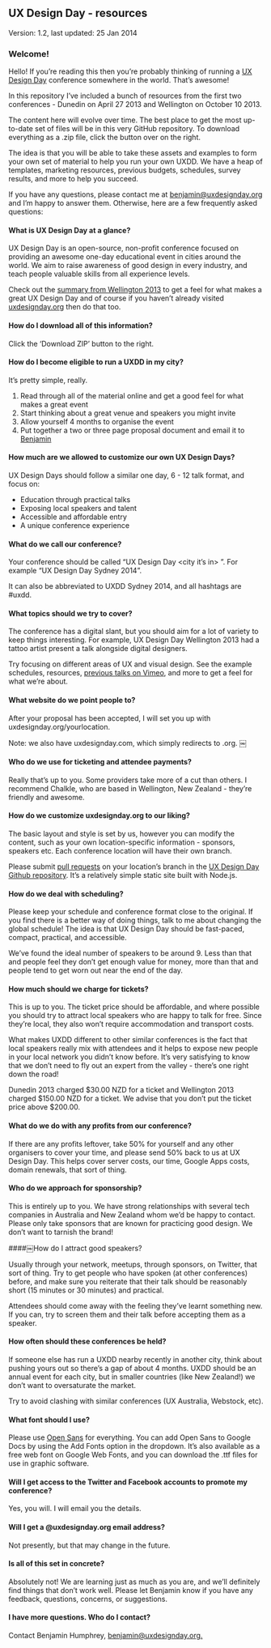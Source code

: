 ## UX Design Day - resources

Version: 1.2, last updated: 25 Jan 2014

### Welcome!

Hello! If you’re reading this then you’re probably thinking of running a [UX Design Day](http://uxdesignday.org) conference somewhere in the world. That’s awesome!

In this repository I’ve included a bunch of resources from the first two conferences - Dunedin on April 27 2013 and Wellington on October 10 2013. 

The content here will evolve over time. The best place to get the most up-to-date set of files will be in this very GitHub repository. To download everything as a .zip file, click the button over on the right.

The idea is that you will be able to take these assets and examples to form your own set of material to help you run your own UXDD. We have a heap of templates, marketing resources, previous budgets, schedules, survey results, and more to help you succeed.

If you have any questions, please contact me at [benjamin@uxdesignday.org](mailto:benjamin@uxdesignday.org) and I’m happy to answer them. Otherwise, here are a few frequently asked questions:

#### What is UX Design Day at a glance?

UX Design Day is an open-source, non-profit conference focused on providing an awesome one-day educational event in cities around the world. We aim to raise awareness of good design in every industry, and teach people valuable skills from all experience levels.

Check out the [summary from Wellington 2013](https://github.com/humphreybc/uxdesignday-resources/blob/master/summary/wellington%202013/UX%20Design%20Day%20Wellington%202013%20Summary.pdf?raw=true) to get a feel for what makes a great UX Design Day and of course if you haven’t already visited [uxdesignday.org](http://uxdesignday.org) then do that too.

#### How do I download all of this information?

Click the ‘Download ZIP’ button to the right.

#### How do I become eligible to run a UXDD in my city?

It’s pretty simple, really.

1. Read through all of the material online and get a good feel for what makes a great event
2. Start thinking about a great venue and speakers you might invite
3. Allow yourself 4 months to organise the event
4. Put together a two or three page proposal document and email it to [Benjamin](mailto:benjamin@uxdesignday.org)

#### How much are we allowed to customize our own UX Design Days?

UX Design Days should follow a similar one day, 6 - 12 talk format, and focus on:

* Education through practical talks
* Exposing local speakers and talent
* Accessible and affordable entry
* A unique conference experience

#### What do we call our conference?

Your conference should be called “UX Design Day <city it’s in> <year>”. For example “UX Design Day Sydney 2014”.

It can also be abbreviated to UXDD Sydney 2014, and all hashtags are #uxdd.

#### What topics should we try to cover?

The conference has a digital slant, but you should aim for a lot of variety to keep things interesting. For example, UX Design Day Wellington 2013 had a tattoo artist present a talk alongside digital designers. 

Try focusing on different areas of UX and visual design. See the example schedules, resources, [previous talks on Vimeo](http://vimeo.com/uxdesignday/videos), and more to get a feel for what we’re about.

#### What website do we point people to?

After your proposal has been accepted, I will set you up with uxdesignday.org/yourlocation. 

Note: we also have uxdesignday.com, which simply redirects to .org.
￼
#### Who do we use for ticketing and attendee payments?

Really that’s up to you. Some providers take more of a cut than others. I recommend Chalkle, who are based in Wellington, New Zealand - they’re friendly and awesome.

#### How do we customize uxdesignday.org to our liking?

The basic layout and style is set by us, however you can modify the content, such as your own location-specific information - sponsors, speakers etc. Each conference location will have their own branch.

Please submit [pull requests](https://help.github.com/articles/using-pull-requests) on your location’s branch in the [UX Design Day Github repository](https://github.com/humphreybc/uxdesignday). It’s a relatively simple static site built with Node.js.

#### How do we deal with scheduling?

Please keep your schedule and conference format close to the original. If you find there is a better way of doing things, talk to me about changing the global schedule! The idea is that UX Design Day should be fast-paced, compact, practical, and accessible.

We’ve found the ideal number of speakers to be around 9. Less than that and people feel they don’t get enough value for money, more than that and people tend to get worn out near the end of the day.

#### How much should we charge for tickets?

This is up to you. The ticket price should be affordable, and where possible you should try to attract local speakers who are happy to talk for free. Since they’re local, they also won’t require accommodation and transport costs.

What makes UXDD different to other similar conferences is the fact that local speakers really mix with attendees and it helps to expose new people in your local network you didn’t know before. It’s very satisfying to know that we don’t need to fly out an expert from the valley - there’s one right down the road!

Dunedin 2013 charged $30.00 NZD for a ticket and Wellington 2013 charged $150.00 NZD for a ticket. We advise that you don’t put the ticket price above $200.00.

#### What do we do with any profits from our conference?

If there are any profits leftover, take 50% for yourself and any other organisers to cover your time, and please send 50% back to us at UX Design Day. This helps cover server costs, our time, Google Apps costs, domain renewals, that sort of thing.

#### Who do we approach for sponsorship?

This is entirely up to you. We have strong relationships with several tech companies in Australia and New Zealand whom we’d be happy to contact. Please only take sponsors that are known for practicing good design. We don’t want to tarnish the brand!

####￼How do I attract good speakers?

Usually through your network, meetups, through sponsors, on Twitter, that sort of thing. Try to get people who have spoken (at other conferences) before, and make sure you reiterate that their talk should be reasonably short (15 minutes or 30 minutes) and practical.

Attendees should come away with the feeling they’ve learnt something new. If you can, try to screen them and their talk before accepting them as a speaker.

#### How often should these conferences be held?

If someone else has run a UXDD nearby recently in another city, think about pushing yours out so there’s a gap of about 4 months. UXDD should be an annual event for each city, but in smaller countries (like New Zealand!) we don’t want to oversaturate the market.

Try to avoid clashing with similar conferences (UX Australia, Webstock, etc).

#### What font should I use?

Please use [Open Sans](http://www.google.com/fonts/specimen/Open+Sans) for everything. You can add Open Sans to Google Docs by using the Add Fonts option in the dropdown. It’s also available as a free web font on Google Web Fonts, and you can download the .ttf files for use in graphic software.

#### Will I get access to the Twitter and Facebook accounts to promote my conference?

Yes, you will. I will email you the details.

#### Will I get a @uxdesignday.org email address?

Not presently, but that may change in the future.

#### Is all of this set in concrete?

Absolutely not! We are learning just as much as you are, and we’ll definitely find things that don’t work well. Please let Benjamin know if you have any feedback, questions, concerns, or suggestions.

#### I have more questions. Who do I contact?

Contact Benjamin Humphrey, [benjamin@uxdesignday.org.](mailto:benjamin@uxdesignday.org)



